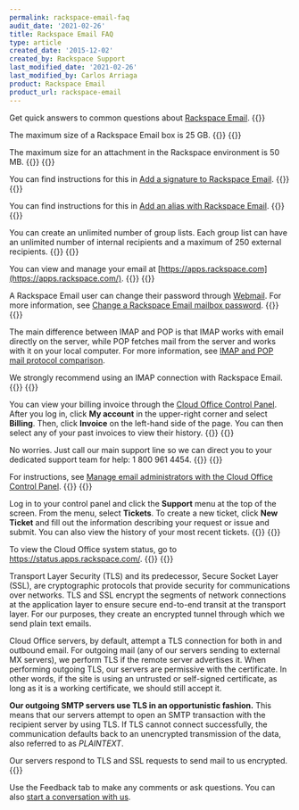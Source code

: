 ```yaml
---
permalink: rackspace-email-faq
audit_date: '2021-02-26'
title: Rackspace Email FAQ
type: article
created_date: '2015-12-02'
created_by: Rackspace Support
last_modified_date: '2021-02-26'
last_modified_by: Carlos Arriaga
product: Rackspace Email
product_url: rackspace-email
---
```


Get quick answers to common questions about [Rackspace Email](https://www.rackspace.com/email-hosting/webmail).
{{<accordion title="What is the maximum mailbox storage?" col="in" href="accordion1">}}

The maximum size of a Rackspace Email box is 25 GB.
{{</accordion>}}
{{<accordion title="What is the maximum size for an attachment?" col="in" href="accordion2">}}

The maximum size for an attachment in the Rackspace environment is 50 MB.
{{</accordion>}}
{{<accordion title="How do I add a signature to my email?" col="in" href="accordion3">}}

You can find instructions for this in [Add a signature to Rackspace Email](/support/how-to/add-a-signature-to-rackspace-email).
{{</accordion>}}
{{<accordion title="How do I add an alias?" col="in" href="accordion4">}}

You can find instructions for this in [Add an alias with Rackspace Email](/support/how-to/adding-an-alias-with-rackspace-email).
{{</accordion>}}
{{<accordion title="How many group lists can I create?" col="in" href="accordion5">}}

You can create an unlimited number of group lists. Each group list can have an unlimited number of internal recipients
and a maximum of 250 external recipients.
{{</accordion>}}
{{<accordion title="How can I view my email online?" col="in" href="accordion6">}}

You can view and manage your email at [https://apps.rackspace.com](https://apps.rackspace.com/).
{{</accordion>}}
{{<accordion title="How do I change my password?" col="in" href="accordion7">}}

A Rackspace Email user can change their password through [Webmail](https://apps.rackspace.com/). For more
information, see [Change a Rackspace Email mailbox password](/support/how-to/change-rackspace-email-mailbox-password/).
{{</accordion>}}
{{<accordion title="What's the difference between IMAP and POP?" col="in" href="accordion8">}}

The main difference between IMAP and POP is that IMAP works with email directly on the server, while POP
fetches mail from the server and works with it on your local computer. For more information, see
[IMAP and POP mail protocol comparison](/support/how-to/imap-and-pop-mail-protocol-comparison).

We strongly recommend using an IMAP connection with Rackspace Email.
{{</accordion>}}
{{<accordion title="Where can I view my billing invoice?" col="in" href="accordion9">}}

You can view your billing invoice through the [Cloud Office Control Panel](https://cp.rackspace.com/Login.aspx?ReturnUrl=%2f).
After you log in, click **My account** in the upper-right corner and select **Billing**. Then, click **Invoice**
on the left-hand side of the page. You can then select any of your past invoices to view their history.
{{</accordion>}}
{{<accordion title="Help! I'm locked out of my control panel!" col="in" href="accordion10">}}

No worries. Just call our main support line so we can direct you to your dedicated support team for help: 1 800 961 4454.
{{</accordion>}}
{{<accordion title="How can I add an admin to my account?" col="in" href="accordion12">}}

For instructions, see [Manage email administrators with the Cloud Office Control Panel](/support/how-to/manage-email-administrators-with-the-cloud-office-control-panel).
{{</accordion>}}
{{<accordion title="How do I submit a ticket?" col="in" href="accordion13">}}

Log in to your control panel and click the **Support** menu at the top of the screen. From the menu, select **Tickets**.
To create a new ticket, click **New Ticket** and fill out the information describing your request or issue and submit.
You can also view the history of your most recent tickets.
{{</accordion>}}
{{<accordion title="How can I determine the Cloud Office system status?" col="in" href="accordion14">}}

To view the Cloud Office system status, go to <https://status.apps.rackspace.com/>.
{{</accordion>}}
{{<accordion title="How do TLS and SSL work in Cloud Office?" col="in" href="accordion15">}}

Transport Layer Security (TLS) and its predecessor, Secure Socket Layer
(SSL), are cryptographic protocols that provide security for
communications over networks. TLS and SSL encrypt the segments of
network connections at the application layer to ensure secure end-to-end
transit at the transport layer. For our purposes, they create an
encrypted tunnel through which we send plain text emails.

Cloud Office servers, by default, attempt a TLS connection for both
in and outbound email. For outgoing mail (any of our servers sending to
external MX servers), we perform TLS if the remote server advertises it.
When performing outgoing TLS, our servers are permissive
with the certificate. In other words, if the site is using an untrusted
or self-signed certificate, as long as it is a working certificate, we
should still accept it.

**Our outgoing SMTP servers use TLS in an opportunistic fashion.**
This means that our servers attempt to open an SMTP transaction
with the recipient server by using TLS. If TLS cannot connect successfully,
the communication defaults back to an unencrypted
transmission of the data, also referred to as *PLAINTEXT*.

Our servers respond to TLS and SSL requests to send mail to us encrypted.
{{</accordion>}}

Use the Feedback tab to make any comments or ask questions. You can also [start a conversation with us](https://www.rackspace.com/contact). 
